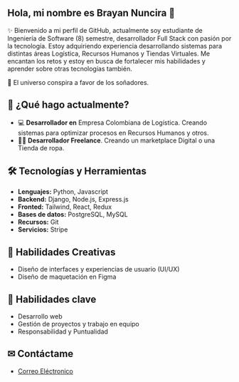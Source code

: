 ## Hola, mi nombre es Brayan Nuncira 👋
✨ Bienvenido a mi perfil de GitHub, actualmente soy estudiante de Ingeniería de Software (8) semestre, desarrollador Full Stack con pasión por la tecnología. Estoy adquiriendo experiencia desarrollando sistemas para distintas áreas Logística, Recursos Humanos y Tiendas Virtuales. Me encantan los retos y estoy en busca de fortalecer mis habilidades y aprender sobre otras tecnologías también.

📍 El universo conspira a favor de los soñadores.

## 🚀 ¿Qué hago actualmente?
<ul>
  <li>💻 <strong>Desarrollador en</strong> Empresa Colombiana de Logística. Creando sistemas para optimizar procesos en Recursos Humanos y otros.</li>
  <li>👩‍💻 <strong>Desarrollador Freelance</strong>. Creando un marketplace Digital o una Tienda de ropa.</li>
</ul>

## 🛠 Tecnologías y Herramientas 
<ul>
  <li><strong>Lenguajes:</strong> Python, Javascript</li>
  <li><strong>Backend:</strong> Django, Node.js, Express.js</li>
  <li><strong>Fronted:</strong> Tailwind, React, Redux</li>
  <li><strong>Bases de datos:</strong> PostgreSQL, MySQL</li>
  <li><strong>Recursos:</strong> Git</li>
  <li><strong>Servicios:</strong> Stripe</li>
</ul>

## 🎨 Habilidades Creativas
<ul>
  <li>Diseño de interfaces y experiencias de usuario (UI/UX)</li>
  <li>Diseño de maquetación en Figma</li>
</ul>

## 🎯 Habilidades clave
<ul>
  <li>Desarrollo web</li>
  <li>Gestión de proyectos y trabajo en equipo</li>
  <li>Responsabilidad y Puntualidad</li>
</ul>

## ✉ Contáctame
- [Correo Eléctronico](mailto:bradanuma@gmail.com)


<!--
**Nuncira15/Nuncira15** is a ✨ _special_ ✨ repository because its `README.md` (this file) appears on your GitHub profile.

Here are some ideas to get you started:

- 🔭 I’m currently working on ...
- 🌱 I’m currently learning ...
- 👯 I’m looking to collaborate on ...
- 🤔 I’m looking for help with ...
- 💬 Ask me about ...
- 📫 How to reach me: ...
- 😄 Pronouns: ...
- ⚡ Fun fact: ...
-->
